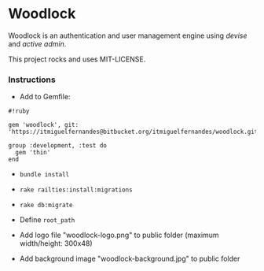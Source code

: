 # Woodlock

Woodlock is an authentication and user management engine using *devise* and *active admin*.

This project rocks and uses MIT-LICENSE.

### Instructions

* Add to Gemfile:

```
#!ruby

gem 'woodlock', git: 'https://itmiguelfernandes@bitbucket.org/itmiguelfernandes/woodlock.git'

group :development, :test do
  gem 'thin'
end
```
* `bundle install`

* `rake railties:install:migrations`

* `rake db:migrate`

* Define `root_path`

* Add logo file "woodlock-logo.png" to public folder (maximum width/height: 300x48)

* Add background image "woodlock-background.jpg" to public folder
